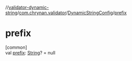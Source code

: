 //[validator-dynamic-string](../../../index.md)/[com.chrynan.validator](../index.md)/[DynamicStringConfig](index.md)/[prefix](prefix.md)

# prefix

[common]\
val [prefix](prefix.md): [String](https://kotlinlang.org/api/latest/jvm/stdlib/kotlin/-string/index.html)? = null
